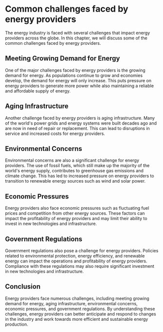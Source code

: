 Common challenges faced by energy providers
=====================================================================================

The energy industry is faced with several challenges that impact energy providers across the globe. In this chapter, we will discuss some of the common challenges faced by energy providers.

Meeting Growing Demand for Energy
---------------------------------

One of the major challenges faced by energy providers is the growing demand for energy. As populations continue to grow and economies develop, the demand for energy will only increase. This puts pressure on energy providers to generate more power while also maintaining a reliable and affordable supply of energy.

Aging Infrastructure
--------------------

Another challenge faced by energy providers is aging infrastructure. Many of the world's power grids and energy systems were built decades ago and are now in need of repair or replacement. This can lead to disruptions in service and increased costs for energy providers.

Environmental Concerns
----------------------

Environmental concerns are also a significant challenge for energy providers. The use of fossil fuels, which still make up the majority of the world's energy supply, contributes to greenhouse gas emissions and climate change. This has led to increased pressure on energy providers to transition to renewable energy sources such as wind and solar power.

Economic Pressures
------------------

Energy providers also face economic pressures such as fluctuating fuel prices and competition from other energy sources. These factors can impact the profitability of energy providers and may limit their ability to invest in new technologies and infrastructure.

Government Regulations
----------------------

Government regulations also pose a challenge for energy providers. Policies related to environmental protection, energy efficiency, and renewable energy can impact the operations and profitability of energy providers. Compliance with these regulations may also require significant investment in new technologies and infrastructure.

Conclusion
----------

Energy providers face numerous challenges, including meeting growing demand for energy, aging infrastructure, environmental concerns, economic pressures, and government regulations. By understanding these challenges, energy providers can better anticipate and respond to changes in the industry and work towards more efficient and sustainable energy production.
